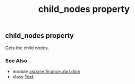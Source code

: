 ﻿---
title: child_nodes property
second_title: Aspose.Finance for Python via .NET API References
description: 
type: docs
weight: 180
url: /python-net/aspose.finance.xbrl.dom/text/child_nodes/
is_root: false
---

## child_nodes property


Gets the child nodes.

### See Also
* module [aspose.finance.xbrl.dom](../../)
* class [Text](/finance/python-net/aspose.finance.xbrl.dom/text)
